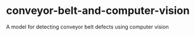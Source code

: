 # conveyor-belt-and-computer-vision
A model for detecting conveyor belt defects using computer vision
